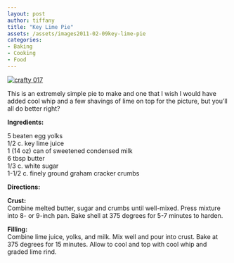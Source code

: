 ```yaml
---
layout: post
author: tiffany
title: "Key Lime Pie"
assets: /assets/images2011-02-09key-lime-pie
categories: 
- Baking
- Cooking
- Food
---
```


[![](jekyll_uploads/2011/02/crafty-017-325x433.jpg "crafty 017")](http://www.sweetpeonies.com/2011/02/key-lime-pie/crafty-017-2/)

This is an extremely simple pie to make and one that I wish I would have added cool whip and a few shavings of lime on top for the picture, but you’ll all do better right?

**Ingredients:**

5 beaten egg yolks  
1/2 c. key lime juice  
1 (14 oz) can of sweetened condensed milk  
6 tbsp butter  
1/3 c. white sugar  
1-1/2 c. finely ground graham cracker crumbs

**Directions:**

**Crust:**  
Combine melted butter, sugar and crumbs until well-mixed. Press mixture into 8- or 9-inch pan. Bake shell at 375 degrees for 5-7 minutes to harden.

**Filling:**  
Combine lime juice, yolks, and milk. Mix well and pour into crust. Bake at 375 degrees for 15 minutes. Allow to cool and top with cool whip and graded lime rind.